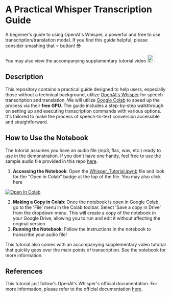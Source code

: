 # A Practical Whisper Transcription Guide

A beginner's guide to using OpenAI's Whisper, a powerful and free to use transcription/translation model. If you find this guide helpful, please consider smashing that ⭐ button! 😎

You may also view the accompanying supplamentary tutorial video <a target="_blank" href="https://youtu.be/i4Sgg-ptRzs">
  <img src="https://upload.wikimedia.org/wikipedia/commons/e/ef/Youtube_logo.png" alt="Tutorial Video" width="24" height="24"/>
</a>


## Description

This repository contains a practical guide designed to help users, especially those without a technical background, utilize [OpenAI's Whisper](https://openai.com/research/whisper) for speech transcription and translation. We will utilize [Google Colab](https://colab.research.google.com/) to speed up the process via their **free GPU**. The guide includes a step-by-step walkthrough on setting up and executing transcription commands with various options. It's tailored to make the process of speech-to-text conversion accessible and straightforward.

## How to Use the Notebook

The tutorial assumes you have an audio file (mp3, flac, wav, etc.) ready to use in the demonstration. If you don't have one handy, feel free to use the sample audio file provided in this repo [here](AllStar.mp3). 

 1. **Accessing the Notebook**: Open the [Whisper_Tutorial.ipynb](Whisper_Tutorial.ipynb) file and look for the "Open in Colab" badge at the top of the file. You may also click here <a target="_blank" href="https://colab.research.google.com/github/keatonkraiger/Whisper-Transcription-Tutorial/blob/main/Whisper_Tutorial.ipynb">
  <img src="https://colab.research.google.com/assets/colab-badge.svg" alt="Open In Colab"/>
</a>

 2. **Making a Copy in Colab**: Once the notebook is open in Google Colab, go to the 'File' menu in the Colab toolbar. Select 'Save a copy in Drive' from the dropdown menu. This will create a copy of the notebook in your Google Drive, allowing you to run and edit it without affecting the original version.
 3. **Running the Notebook**: Follow the instructions in the notebook to transcribe your audio file!

This tutorial also comes with an accompanying supplementary video tutorial that quickly goes over the main points of transcription. See the notebook for more information.

## References

This tutorial just follow's OpenAI's Whisper's official documentation. For more information, please refer to the official documentation [here](https://github.com/openai/whisper).
